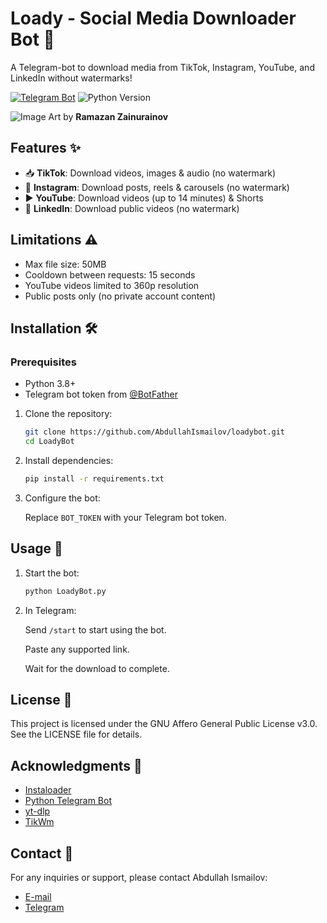 # Loady - Social Media Downloader Bot 🤖

A Telegram-bot to download media from TikTok, Instagram, YouTube, and LinkedIn without watermarks!

[![Telegram Bot](https://img.shields.io/badge/Telegram-%40dwnloadybot-blue)](https://t.me/dwnloadybot)
![Python Version](https://img.shields.io/badge/Python-3.8%2B-green)

![Image](https://github.com/user-attachments/assets/c7df6fc6-ef11-4742-8230-0bdd3e22297e)
Art by **Ramazan Zainurainov**

## Features ✨
- 📥 **TikTok**: Download videos, images & audio (no watermark)
- 📸 **Instagram**: Download posts, reels & carousels (no watermark)
- ▶️ **YouTube**: Download videos (up to 14 minutes) & Shorts
- 💼 **LinkedIn**: Download public videos (no watermark)

## Limitations ⚠️
- Max file size: 50MB
- Cooldown between requests: 15 seconds
- YouTube videos limited to 360p resolution
- Public posts only (no private account content)

## Installation 🛠️

### Prerequisites
- Python 3.8+
- Telegram bot token from [@BotFather](https://t.me/BotFather)

1. Clone the repository:
   ```bash
   git clone https://github.com/AbdullahIsmailov/loadybot.git
   cd LoadyBot
2. Install dependencies:
   ```bash
   pip install -r requirements.txt
3. Configure the bot:

    Replace ```BOT_TOKEN``` with your Telegram bot token.


## Usage 🚀
1. Start the bot:
   ```bash
   python LoadyBot.py
2. In Telegram: 

    Send ```/start``` to start using the bot.

    Paste any supported link.

    Wait for the download to complete.

## License 📄
This project is licensed under the GNU Affero General Public License v3.0. See the LICENSE file for details.

## Acknowledgments 🙏
- [Instaloader](https://instaloader.github.io/)
- [Python Telegram Bot](https://github.com/python-telegram-bot/python-telegram-bot)
- [yt-dlp](https://github.com/yt-dlp/yt-dlp)
- [TikWm](https://www.tikwm.com/)

## Contact 📧
For any inquiries or support, please contact Abdullah Ismailov:
- [E-mail](abdullahismailov451@gmail.com)
- [Telegram](https://t.me/AbdullahIsmailov)
